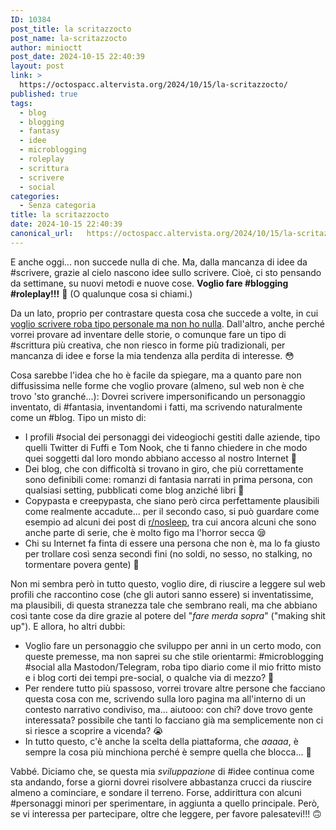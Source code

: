 ```yaml
---
ID: 10384
post_title: la scritazzocto
post_name: la-scritazzocto
author: minioctt
post_date: 2024-10-15 22:40:39
layout: post
link: >
  https://octospacc.altervista.org/2024/10/15/la-scritazzocto/
published: true
tags:
  - blog
  - blogging
  - fantasy
  - idee
  - microblogging
  - roleplay
  - scrittura
  - scrivere
  - social
categories:
  - Senza categoria
title: la scritazzocto
date: 2024-10-15 22:40:39
canonical_url:   https://octospacc.altervista.org/2024/10/15/la-scritazzocto/
---
```

<!-- wp:paragraph -->
<p>E anche oggi... non succede nulla di che. Ma, dalla mancanza di idee da #scrivere, grazie al cielo nascono idee sullo scrivere. Cioè, ci sto pensando da settimane, su nuovi metodi e nuove cose. <strong>Voglio fare #blogging #roleplay!!!</strong> 🤯️ (O qualunque cosa si chiami.)</p>
<!-- /wp:paragraph -->

<!-- wp:paragraph -->
<p>Da un lato, proprio per contrastare questa cosa che succede a volte, in cui <a href="/microblog-mirror/2024/09/21/lo-slanciocto">voglio scrivere roba tipo personale ma non ho nulla</a>. Dall'altro, anche perché vorrei provare ad inventare delle storie, o comunque fare un tipo di #scrittura più creativa, che non riesco in forme più tradizionali, per mancanza di idee e forse la mia tendenza alla perdita di interesse. 😳️</p>
<!-- /wp:paragraph -->

<!-- wp:paragraph -->
<p>Cosa sarebbe l'idea che ho è facile da spiegare, ma a quanto pare non diffusissima nelle forme che voglio provare (almeno, sul web non è che trovo 'sto granché...): Dovrei scrivere impersonificando un personaggio inventato, di #fantasia, inventandomi i fatti, ma scrivendo naturalmente come un #blog. Tipo un misto di:</p>
<!-- /wp:paragraph -->

<!-- wp:list -->
<ul class="wp-block-list"><!-- wp:list-item -->
<li>I profili #social dei personaggi dei videogiochi gestiti dalle aziende, tipo quelli Twitter di Fuffi e Tom Nook, che ti fanno chiedere in che modo quei soggetti dal loro mondo abbiano accesso al nostro Internet 🤨️</li>
<!-- /wp:list-item -->

<!-- wp:list-item -->
<li>Dei blog, che con difficoltà si trovano in giro, che più correttamente sono definibili come: romanzi di fantasia narrati in prima persona, con qualsiasi setting, pubblicati come blog anziché libri 🧾️</li>
<!-- /wp:list-item -->

<!-- wp:list-item -->
<li>Copypasta e creepypasta, che siano però circa perfettamente plausibili come realmente accadute... per il secondo caso, si può guardare come esempio ad alcuni dei post di <a href="https://old.reddit.com/r/nosleep/">r/nosleep</a>, tra cui ancora alcuni che sono anche parte di serie, che è molto figo ma l'horror secca 😪️</li>
<!-- /wp:list-item -->

<!-- wp:list-item -->
<li>Chi su Internet fa finta di essere una persona che non è, ma lo fa giusto per trollare così senza secondi fini (no soldi, no sesso, no stalking, no tormentare povera gente) 🤠️</li>
<!-- /wp:list-item --></ul>
<!-- /wp:list -->

<!-- wp:paragraph -->
<p>Non mi sembra però in tutto questo, voglio dire, di riuscire a leggere sul web profili che raccontino cose (che gli autori sanno essere) si inventatissime, ma plausibili, di questa stranezza tale che sembrano reali, ma che abbiano così tante cose da dire grazie al potere del "<em>fare merda sopra</em>" ("making shit up"). E allora, ho altri dubbi:</p>
<!-- /wp:paragraph -->

<!-- wp:list -->
<ul class="wp-block-list"><!-- wp:list-item -->
<li>Voglio fare un personaggio che sviluppo per anni in un certo modo, con queste premesse, ma non saprei su che stile orientarmi: #microblogging #social alla Mastodon/Telegram, roba tipo diario come il mio fritto misto e i blog corti dei tempi pre-social, o qualche via di mezzo? 🎳️</li>
<!-- /wp:list-item -->

<!-- wp:list-item -->
<li>Per rendere tutto più spassoso, vorrei trovare altre persone che facciano questa cosa con me, scrivendo sulla loro pagina ma all'interno di un contesto narrativo condiviso, ma... aiutooo: con chi? dove trovo gente interessata? possibile che tanti lo facciano già ma semplicemente non ci si riesce a scoprire a vicenda? 😭️</li>
<!-- /wp:list-item -->

<!-- wp:list-item -->
<li>In tutto questo, c'è anche la scelta della piattaforma, che <em>aaaaa</em>, è sempre la cosa più minchiona perché è sempre quella che blocca... 🔏️</li>
<!-- /wp:list-item --></ul>
<!-- /wp:list -->

<!-- wp:paragraph -->
<p>Vabbé. Diciamo che, se questa mia <em>sviluppazione</em> di #idee continua come sta andando, forse a giorni dovrei risolvere abbastanza crucci da riuscire almeno a cominciare, e sondare il terreno. Forse, addirittura con alcuni #personaggi minori per sperimentare, in aggiunta a quello principale. Però, se vi interessa per partecipare, oltre che leggere, per favore palesatevi!!! 🙃️</p>
<!-- /wp:paragraph -->